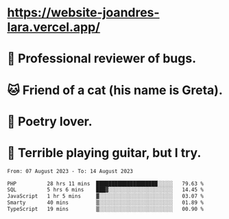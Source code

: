 # https://website-joandres-lara.vercel.app/
# 🐛 Professional reviewer of bugs.
# 🐱 Friend of a cat (his name is Greta).
# 📜 Poetry lover.
# 🎸 Terrible playing guitar, but I try.

<!--START_SECTION:waka-->

```txt
From: 07 August 2023 - To: 14 August 2023

PHP          28 hrs 11 mins  ████████████████████░░░░░   79.63 %
SQL          5 hrs 6 mins    ███▓░░░░░░░░░░░░░░░░░░░░░   14.45 %
JavaScript   1 hr 5 mins     ▓░░░░░░░░░░░░░░░░░░░░░░░░   03.07 %
Smarty       40 mins         ▒░░░░░░░░░░░░░░░░░░░░░░░░   01.89 %
TypeScript   19 mins         ▒░░░░░░░░░░░░░░░░░░░░░░░░   00.90 %
```

<!--END_SECTION:waka-->
